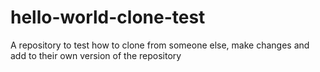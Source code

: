 # hello-world-clone-test
A repository to test how to clone from someone else, make changes and add to their own version of the repository
